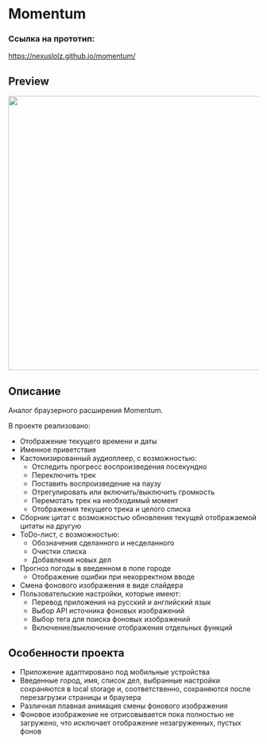 # Momentum
### Ссылка на прототип:
https://nexuslolz.github.io/momentum/

## Preview

<img src='assets/img/momentum.gif' width='550'>

## Описание

Аналог браузерного расширения Momentum.

В проекте реализовано:
- Отображение текущего времени и даты
- Именное приветствие
- Кастомизированный аудиоплеер, с возможностью:
     - Отследить прогресс воспроизведения посекундно
     - Переключить трек
     - Поставить воспроизведение на паузу
     - Отрегулировать или включить/выключить громкость
     - Перемотать трек на необходимый момент
     - Отображения текущего трека и целого списка
 - Сборник цитат с возможностью обновления текущей отображаемой цитаты на другую
 - ToDo-лист, с возможностью:
      - Обозначения сделанного и несделанного
      - Очистки списка
      - Добавления новых дел
  - Прогноз погоды в введенном в поле городе
      - Отображение ошибки при некорректном вводе
  - Смена фонового изображения в виде слайдера
  - Пользовательские настройки, которые имеют:
      - Перевод приложения на русский и английский язык
      - Выбор API источника фоновых изображений
      - Выбор тега для поиска фоновых изображений
      - Включение/выключение отображения отдельных функций

## Особенности проекта

- Приложение адаптировано под мобильные устройства
- Введенные город, имя, список дел, выбранные настройки сохраняются в local storage и, соответственно, сохраняются после перезагрузки страницы и браузера
- Различная плавная анимация смены фонового изображения
- Фоновое изображение не отрисовывается пока полностью не загружено, что исключает отображение незагруженных, пустых фонов
